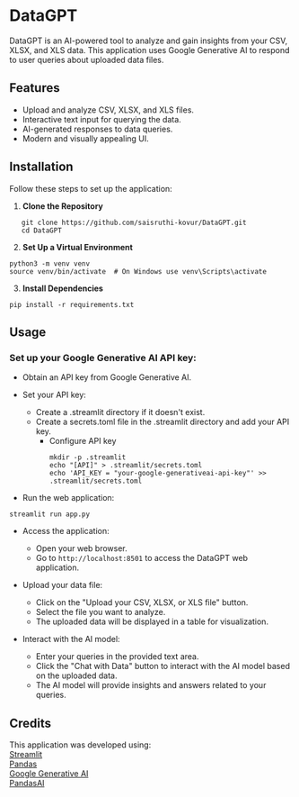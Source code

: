# DataGPT

DataGPT is an AI-powered tool to analyze and gain insights from your CSV, XLSX, and XLS data. This application uses Google Generative AI to respond to user queries about uploaded data files.

## Features

- Upload and analyze CSV, XLSX, and XLS files.
- Interactive text input for querying the data.
- AI-generated responses to data queries.
- Modern and visually appealing UI.

## Installation

Follow these steps to set up the application:

1. **Clone the Repository**
```
   git clone https://github.com/saisruthi-kovur/DataGPT.git
   cd DataGPT
```
2. **Set Up a Virtual Environment**
```
python3 -m venv venv
source venv/bin/activate  # On Windows use venv\Scripts\activate
```

3. **Install Dependencies**
```
pip install -r requirements.txt
```

## Usage
### Set up your Google Generative AI API key:
- Obtain an API key from Google Generative AI.
- Set your API key:
  - Create a .streamlit directory if it doesn't exist.
  - Create a secrets.toml file in the .streamlit directory and add your API key.
    - Configure API key
      ```
      mkdir -p .streamlit
      echo "[API]" > .streamlit/secrets.toml
      echo 'API_KEY = "your-google-generativeai-api-key"' >> .streamlit/secrets.toml
      ```

- Run the web application:
```
streamlit run app.py
```
- Access the application:
  - Open your web browser.
  - Go to `http://localhost:8501` to access the DataGPT web application.

- Upload your data file:
  - Click on the "Upload your CSV, XLSX, or XLS file" button.
  - Select the file you want to analyze.
  - The uploaded data will be displayed in a table for visualization.

- Interact with the AI model:
  - Enter your queries in the provided text area.
  - Click the "Chat with Data" button to interact with the AI model based on the uploaded data.
  - The AI model will provide insights and answers related to your queries.
 
## Credits
This application was developed using: <br/>
[Streamlit](https://streamlit.io/) <br/>
[Pandas](https://pandas.pydata.org/) <br/>
[Google Generative AI](https://ai.google.dev/) <br/>
[PandasAI](https://pandas-ai.com/)
